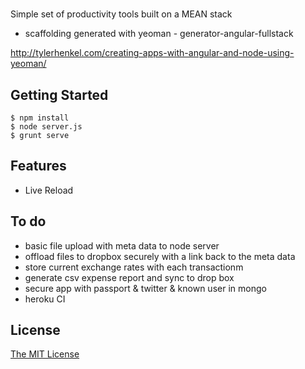 # 

Simple set of productivity tools built on a MEAN stack
- scaffolding generated with yeoman  - generator-angular-fullstack

http://tylerhenkel.com/creating-apps-with-angular-and-node-using-yeoman/

## Getting Started

```
$ npm install
$ node server.js
$ grunt serve
```

## Features
- Live Reload


## To do

  * basic file upload with meta data to node server 
  * offload files to dropbox securely with a link back to the meta data
  * store current exchange rates with each transactionm
  * generate csv expense report and sync to drop box
  * secure app with passport & twitter & known user in mongo
  * heroku CI 

## License
[The MIT License](http://opensource.org/licenses/MIT)
